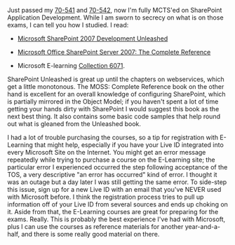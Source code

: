 
Just passed my [70-541](http://www.microsoft.com/learning/en/us/exams/70-541.mspx) and [70-542](http://www.microsoft.com/learning/en/us/exams/70-542.mspx), now I'm fully MCTS'ed on SharePoint Application Development. While I am sworn to secrecy on what is on those exams, I can tell you how I studied. I read:






  * [Microsoft SharePoint 2007 Development Unleashed](http://www.amazon.com/Microsoft-SharePoint-2007-Development-Unleashed/dp/0672329034)


  * [Microsoft Office SharePoint Server 2007: The Complete Reference](http://www.amazon.com/Microsoft-SharePoint-2007-Development-Unleashed/dp/0672329034)


  * Microsoft E-learning [Collection 6071](https://www.microsoftelearning.com/eLearning/offerDetail.aspx?offerPriceId=138720). 




SharePoint Unleashed is great up until the chapters on webservices, which get a little monotonous. The MOSS: Complete Reference book on the other hand is excellent for an overall knowledge of configuring SharePoint, which is partially mirrored in the Object Model; if you haven't spent a lot of time getting your hands dirty with SharePoint I would suggest this book as the next best thing. It also contains some basic code samples that help round out what is gleaned from the Unleashed book.




I had a lot of trouble purchasing the courses, so a tip for registration with E-Learning that might help, especially if you have your Live ID integrated into every Microsoft Site on the Internet. You might get an error message repeatedly while trying to purchase a course on the E-Learning site; the particular error I experienced occurred the step following acceptance of the TOS, a very descriptive "an error has occurred" kind of error. I thought it was an outage but a day later I was still getting the same error. To side-step this issue, sign up for a new Live ID with an email that you've NEVER used with Microsoft before. I think the registration process tries to pull up information off of your Live ID from several sources and ends up choking on it. Aside from that, the E-Learning courses are great for preparing for the exams. Really. This is probably the best experience I've had with Microsoft, plus I can use the courses as reference materials for another year-and-a-half, and there is some really good material on there.
